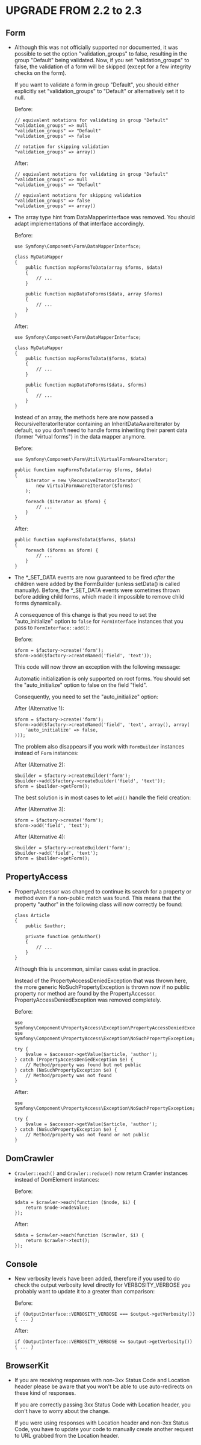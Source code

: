 ﻿UPGRADE FROM 2.2 to 2.3
=======================

Form
----

 * Although this was not officially supported nor documented, it was possible to
   set the option "validation_groups" to false, resulting in the group "Default"
   being validated. Now, if you set "validation_groups" to false, the validation
   of a form will be skipped (except for a few integrity checks on the form).

   If you want to validate a form in group "Default", you should either
   explicitly set "validation_groups" to "Default" or alternatively set it to
   null.

   Before:

   ```
   // equivalent notations for validating in group "Default"
   "validation_groups" => null
   "validation_groups" => "Default"
   "validation_groups" => false

   // notation for skipping validation
   "validation_groups" => array()
   ```

   After:

   ```
   // equivalent notations for validating in group "Default"
   "validation_groups" => null
   "validation_groups" => "Default"

   // equivalent notations for skipping validation
   "validation_groups" => false
   "validation_groups" => array()
   ```
 * The array type hint from DataMapperInterface was removed. You should adapt
   implementations of that interface accordingly.

   Before:

   ```
   use Symfony\Component\Form\DataMapperInterface;

   class MyDataMapper
   {
       public function mapFormsToData(array $forms, $data)
       {
           // ...
       }

       public function mapDataToForms($data, array $forms)
       {
           // ...
       }
   }
   ```

   After:

   ```
   use Symfony\Component\Form\DataMapperInterface;

   class MyDataMapper
   {
       public function mapFormsToData($forms, $data)
       {
           // ...
       }

       public function mapDataToForms($data, $forms)
       {
           // ...
       }
   }
   ```

   Instead of an array, the methods here are now passed a
   RecursiveIteratorIterator containing an InheritDataAwareIterator by default,
   so you don't need to handle forms inheriting their parent data (former
   "virtual forms") in the data mapper anymore.

   Before:

   ```
   use Symfony\Component\Form\Util\VirtualFormAwareIterator;

   public function mapFormsToData(array $forms, $data)
   {
       $iterator = new \RecursiveIteratorIterator(
           new VirtualFormAwareIterator($forms)
       );

       foreach ($iterator as $form) {
           // ...
       }
   }
   ```

   After:

   ```
   public function mapFormsToData($forms, $data)
   {
       foreach ($forms as $form) {
           // ...
       }
   }
   ```

 * The *_SET_DATA events are now guaranteed to be fired *after* the children
   were added by the FormBuilder (unless setData() is called manually). Before,
   the *_SET_DATA events were sometimes thrown before adding child forms,
   which made it impossible to remove child forms dynamically.

   A consequence of this change is that you need to set the "auto_initialize"
   option to `false` for `FormInterface` instances that you pass to
   `FormInterface::add()`:

   Before:

   ```
   $form = $factory->create('form');
   $form->add($factory->createNamed('field', 'text'));
   ```

   This code will now throw an exception with the following message:

   Automatic initialization is only supported on root forms. You should set the
   "auto_initialize" option to false on the field "field".

   Consequently, you need to set the "auto_initialize" option:

   After (Alternative 1):

   ```
   $form = $factory->create('form');
   $form->add($factory->createNamed('field', 'text', array(), array(
       'auto_initialize' => false,
   )));
   ```

   The problem also disappears if you work with `FormBuilder` instances instead
   of `Form` instances:

   After (Alternative 2):

   ```
   $builder = $factory->createBuilder('form');
   $builder->add($factory->createBuilder('field', 'text'));
   $form = $builder->getForm();
   ```

   The best solution is in most cases to let `add()` handle the field creation:

   After (Alternative 3):

   ```
   $form = $factory->create('form');
   $form->add('field', 'text');
   ```

   After (Alternative 4):

   ```
   $builder = $factory->createBuilder('form');
   $builder->add('field', 'text');
   $form = $builder->getForm();
   ```

PropertyAccess
--------------

 * PropertyAccessor was changed to continue its search for a property or method
   even if a non-public match was found. This means that the property "author"
   in the following class will now correctly be found:

   ```
   class Article
   {
       public $author;

       private function getAuthor()
       {
           // ...
       }
   }
   ```

   Although this is uncommon, similar cases exist in practice.

   Instead of the PropertyAccessDeniedException that was thrown here, the more
   generic NoSuchPropertyException is thrown now if no public property nor
   method are found by the PropertyAccessor. PropertyAccessDeniedException was
   removed completely.

   Before:

   ```
   use Symfony\Component\PropertyAccess\Exception\PropertyAccessDeniedException;
   use Symfony\Component\PropertyAccess\Exception\NoSuchPropertyException;

   try {
       $value = $accessor->getValue($article, 'author');
   } catch (PropertyAccessDeniedException $e) {
       // Method/property was found but not public
   } catch (NoSuchPropertyException $e) {
       // Method/property was not found
   }
   ```

   After:

   ```
   use Symfony\Component\PropertyAccess\Exception\NoSuchPropertyException;

   try {
       $value = $accessor->getValue($article, 'author');
   } catch (NoSuchPropertyException $e) {
       // Method/property was not found or not public
   }
   ```

DomCrawler
----------

 * `Crawler::each()` and `Crawler::reduce()` now return Crawler instances
   instead of DomElement instances:

   Before:

   ```
   $data = $crawler->each(function ($node, $i) {
       return $node->nodeValue;
   });
   ```

   After:

   ```
   $data = $crawler->each(function ($crawler, $i) {
       return $crawler->text();
   });
   ```

Console
-------

 * New verbosity levels have been added, therefore if you used to do check
   the output verbosity level directly for VERBOSITY_VERBOSE you probably
   want to update it to a greater than comparison:

   Before:

   ```
   if (OutputInterface::VERBOSITY_VERBOSE === $output->getVerbosity()) { ... }
   ```

   After:

   ```
   if (OutputInterface::VERBOSITY_VERBOSE <= $output->getVerbosity()) { ... }
   ```

BrowserKit
----------

 * If you are receiving responses with non-3xx Status Code and Location header
   please be aware that you won't be able to use auto-redirects on these kind
   of responses.

   If you are correctly passing 3xx Status Code with Location header, you
   don't have to worry about the change.

   If you were using responses with Location header and non-3xx Status Code,
   you have to update your code to manually create another request to URL
   grabbed from the Location header.
